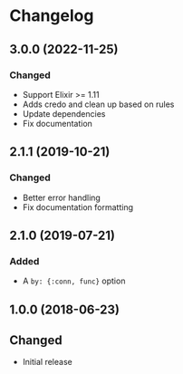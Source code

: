 # Changelog

## 3.0.0 (2022-11-25)

### Changed

- Support Elixir >= 1.11
- Adds credo and clean up based on rules
- Update dependencies
- Fix documentation
## 2.1.1 (2019-10-21)

### Changed

- Better error handling
- Fix documentation formatting


## 2.1.0 (2019-07-21)

### Added

- A `by: {:conn, func}` option


## 1.0.0 (2018-06-23)

## Changed

- Initial release
